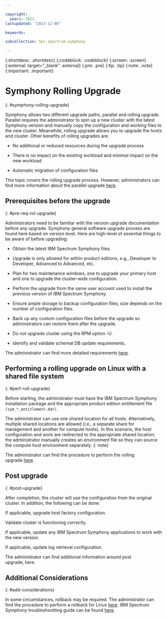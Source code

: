```yaml
---

copyright:
  years: 2023
lastupdated: "2023-12-06"

keywords: 

subcollection: hpc-spectrum-symphony

---
```


{:shortdesc: .shortdesc}
{:codeblock: .codeblock}
{:screen: .screen}
{:external: target="_blank" .external}
{:pre: .pre}
{:tip: .tip}
{:note: .note}
{:important: .important}

# Symphony Rolling Upgrade
{: #symphony-rolling-upgrade}

Symphony allows two different upgrade paths, parallel and rolling upgrade. Parallel requires the administrator to spin up a new cluster with the latest Symphony version and manually copy the configuration and working files to the new cluster. Meanwhile, rolling upgrade allows you to upgrade the hosts and cluster. Other benefits of rolling upgrades are:

*  No additional or reduced resources during the upgrade process

*  There is no impact on the existing workload and minimal impact on the new workload

*  Automatic migration of configuration files

This topic covers the rolling upgrade process. However, administrators can find more information about the parallel upgrade [here](https://www.ibm.com/docs/en/spectrum-symphony/7.3.2?topic=upgrade-by-using-rolling).

## Prerequisites before the upgrade
{: #pre-req-rol-upgrade}

Administrators need to be familiar with the version upgrade documentation before any upgrade. Symphony general software upgrade process are found here based on version level. Here are high-level of essential things to be aware of before upgrading:

*  Obtain the latest IBM Spectrum Symphony files.

*  Upgrade is only allowed for within product editions, e.g., Developer to Developer, Advanced to Advanced, etc.

*  Plan for two maintenance windows, one to upgrade your primary host and one to upgrade the cluster-wide configuration.

*  Perform the upgrade from the same user account used to install the previous version of IBM Spectrum Symphony.

*  Ensure ample storage to backup configuration files; size depends on the number of configuration files.

*  Back up any custom configuration files before the upgrade so administrators can restore them after the upgrade.

*  Do not upgrade cluster using the RPM option -U.

*  Identify and validate schemat DB update requirements.

The administrator can find more detailed requirements [here](https://www.ibm.com/docs/en/spectrum-symphony/7.3.2?topic=upgrade-before-you-perform-rolling#before_you_upgrade).

## Performing a rolling upgrade on Linux with a shared file system
{: #perf-roll-upgrade}

Before starting, the administrator must have the IBM Spectrum Symphony installation package and the appropriate product edition entitlement file `(sym_*_entitlement.dat)`.

The administrator can use one shared location for all hosts. Alternatively, multiple shared locations are allowed (i.e., a separate share for management and another for compute hosts). In this scenario, the host configuration and work are redirected to the appropriate shared location; the administrator manually creates an environment file so they can source the compute host environment separately.
{: note}

The administrator can find the procedure to perform the rolling upgrade [here](https://www.ibm.com/docs/en/spectrum-symphony/7.3.2?topic=linux-upgrading-shared-file-system#taskrolling_upgrade_shared_fs__steps__1).

## Post upgrade
{: #post-upgrade}

After completion, the cluster will use the configuration from the original cluster. In addition, the following can be done:

If applicable, upgrade host factory configuration.

Validate cluster is functioning correctly.

If applicable, update any IBM Spectrum Symphony applications to work with the new version.

If applicable, update log retrieval configuration.

The administrator can find additional information around post upgrade, here.

## Additional Considerations
{: #add-considerations}

In some circumstances, rollback may be required. The administrator can find the procedure to perform a rollback for Linux [here](https://www.ibm.com/docs/en/spectrum-symphony/7.3.2?topic=upgrade-rolling-back-linux). IBM Spectrum Symphony troubleshootting guide can be found [here](https://www.ibm.com/docs/en/spectrum-symphony/7.3.2?topic=upgrade-troubleshooting-your-rolling).